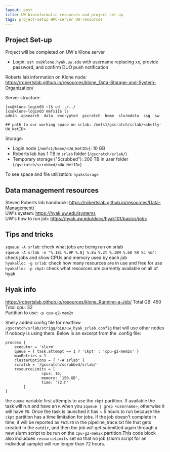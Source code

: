 ```yaml
---
layout: post
title: UW bioinformatic resources and project set-up
tags: project-setup HPC-server UW-resources
---
```


## Project Set-up

Project will be completed on UW's Klone server  
- Login: `ssh xx@klone.hyak.uw.edu` with username replacing xx, provide password, and confirm DUO push notification  

Roberts lab information on Klone node: https://robertslab.github.io/resources/klone_Data-Storage-and-System-Organization/

Server structure:

```
[xx@klone-login03 ~]$ cd ../../
[xx@klone-login03 mmfs1]$ ls
admin  apsearch  data  encrypted  gscratch  home  slurmdata  ssg  sw

## path to our working space on srlab: /mmfs1/gscratch/srlab/<shelly-UW_NetID>
```

Storage:  
- Login node (`/mmfs1/home/<UW_NetID>`): 10 GB    
- Roberts lab has 1 TB in `srlab` folder (`/gscratch/srlab/`)  
- Temporary storage ("Scrubbed"): 200 TB in user folder (`/gscratch/scrubbed/<UW_NetID>`)  

To see space and file utilization: `hyakstorage`

## Data management resources

Steven Roberts lab handbook: https://robertslab.github.io/resources/Data-Management/    
UW's system: https://hyak.uw.edu/systems     
UW's how to run job: https://hyak.uw.edu/docs/hyak101/basics/jobs   

## Tips and tricks

`squeue -A srlab`: check what jobs are being run on srlab  
`squeue -A srlab -o "%.18i %.9P %.8j %.8u %.2t %.10M %.6D %R %c %m"`: check jobs and show CPUs and memory used by each job     
`hyakalloc -g srlab`: check how many resources are in use and free for use     
`hyakalloc -p ckpt`: check what resources are currently available on all of hyak    

## Hyak info
https://robertslab.github.io/resources/klone_Running-a-Job/
Total GB: 450   
Total cpu: 32    
Partition to use: `-p cpu-g2-mem2x`

Shelly added config file for nextflow `/gscratch/srlab/strigg/bin/uw_hyak_srlab.config` that will use other nodes if nobody is using them. Below is an excerpt from the .config file:
```
process {
    executor = 'slurm'
    queue = { task.attempt == 1 ? 'ckpt' : 'cpu-g2-mem2x' }
    maxRetries = 1
    clusterOptions = { "-A srlab" }
    scratch = '/gscratch/scrubbed/srlab/'
    resourceLimits = [
                cpus: 16,
                memory: '150.GB',
                time: '72.h'
        ]
}
```
the `queue` variable first attempts to use the `ckpt` partition. If available the task will run and have an `R` when you `squeue | grep <username>`, otherwise it will have `PD`. Once the task is launched it has ~ 5 hours to run because the `ckpt` partition has a time limitation for jobs. If the job doesn't complete in time, it will be reported as `FAILED` in the pipeline_trace.txt file that gets created in the `outdir`, and then the job will get submitted again through a new slurm script to be run on the `cpu-g2-mem2x` partition.This code block also includues `resourceLimits` set so that no job (slurm script for an individual sample) will run longer than 72 hours. 
